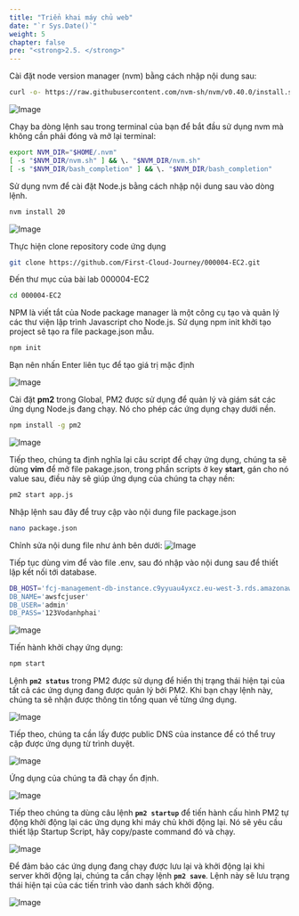 ```yaml
---
title: "Triển khai máy chủ web"
date: "`r Sys.Date()`"
weight: 5
chapter: false
pre: "<strong>2.5. </strong>"
---
```


Cài đặt node version manager (nvm) bằng cách nhập nội dung sau:

```bash
curl -o- https://raw.githubusercontent.com/nvm-sh/nvm/v0.40.0/install.sh | bash
```

![Image](/images/2-preparation/2.5-deploy-web-server/2.5.1.png?featherlight=false&width=90pc)

Chạy ba dòng lệnh sau trong terminal của bạn để bắt đầu sử dụng nvm mà không cần phải đóng và mở lại terminal:
```bash
export NVM_DIR="$HOME/.nvm"
[ -s "$NVM_DIR/nvm.sh" ] && \. "$NVM_DIR/nvm.sh"
[ -s "$NVM_DIR/bash_completion" ] && \. "$NVM_DIR/bash_completion"
```

Sử dụng nvm để cài đặt Node.js bằng cách nhập nội dung sau vào dòng lệnh.

```bash
nvm install 20
```

![Image](/images/2-preparation/2.5-deploy-web-server/2.5.2.png?featherlight=false&width=90pc)

Thực hiện clone repository code ứng dụng

```bash
git clone https://github.com/First-Cloud-Journey/000004-EC2.git
```

Đến thư mục của bài lab 000004-EC2

```bash
cd 000004-EC2
```

NPM là viết tắt của Node package manager là một công cụ tạo và quản lý các thư viện lập trình Javascript cho Node.js. Sử dụng npm init khởi tạo project sẽ tạo ra file package.json mẫu.

```bash
npm init
```
Bạn nên nhấn Enter liên tục để tạo giá trị mặc định

![Image](/images/2-preparation/2.5-deploy-web-server/2.5.3.png?featherlight=false&width=90pc)

Cài đặt **pm2** trong Global, PM2 được sử dụng để quản lý và giám sát các ứng dụng Node.js đang chạy. Nó cho phép các ứng dụng chạy dưới nền.

```bash
npm install -g pm2
```

![Image](/images/2-preparation/2.5-deploy-web-server/2.5.4.png?featherlight=false&width=90pc)

Tiếp theo, chúng ta định nghĩa lại câu script để chạy ứng dụng, chúng ta sẽ dùng **vim** để mở file pakage.json, trong phần scripts ở key **start**, gán cho nó value sau, điều này sẽ giúp ứng dụng của chúng ta chạy nền:

```bash
pm2 start app.js
```
Nhập lệnh sau đây để truy cập vào nội dung file package.json
```bash
nano package.json
```
Chỉnh sửa nội dung file như ảnh bên dưới:
![Image](/images/2-preparation/2.5-deploy-web-server/2.5.5.png?featherlight=false&width=90pc)

Tiếp tục dùng vim để vào file .env, sau đó nhập vào nội dung sau để thiết lập kết nối tới database.

```bash
DB_HOST='fcj-management-db-instance.c9yyuau4yxcz.eu-west-3.rds.amazonaws.com
DB_NAME='awsfcjuser'
DB_USER='admin'
DB_PASS='123Vodanhphai'
```

![Image](/images/2-preparation/2.5-deploy-web-server/2.5.6.png?featherlight=false&width=90pc)

Tiến hành khởi chạy ứng dụng:

```bash
npm start
```

Lệnh **`pm2 status`** trong PM2 được sử dụng để hiển thị trạng thái hiện tại của tất cả các ứng dụng đang được quản lý bởi PM2. Khi bạn chạy lệnh này, chúng ta sẽ nhận được thông tin tổng quan về từng ứng dụng.

![Image](/images/2-preparation/2.5-deploy-web-server/2.5.7.png?featherlight=false&width=90pc)

Tiếp theo, chúng ta cần lấy được public DNS của instance để có thể truy cập được ứng dụng từ trình duyệt.

![Image](/images/2-preparation/2.5-deploy-web-server/2.5.8.png?featherlight=false&width=90pc)

Ứng dụng của chúng ta đã chạy ổn định.

![Image](/images/2-preparation/2.5-deploy-web-server/2.5.9.png?featherlight=false&width=90pc)

Tiếp theo chúng ta dùng câu lệnh **`pm2 startup`** để tiến hành cấu hình PM2 tự động khởi động lại các ứng dụng khi máy chủ khởi động lại.
Nó sẽ yêu cầu thiết lập Startup Script, hãy copy/paste command đó và chạy.

![Image](/images/2-preparation/2.5-deploy-web-server/2.5.10.png?featherlight=false&width=90pc)

Để đảm bảo các ứng dụng đang chạy được lưu lại và khởi động lại khi server khởi động lại, chúng ta cần chạy lệnh **`pm2 save`**. Lệnh này sẽ lưu trạng thái hiện tại của các tiến trình vào danh sách khởi động.

![Image](/images/2-preparation/2.5-deploy-web-server/2.5.11.png?featherlight=false&width=90pc)


